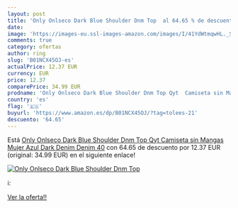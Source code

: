 ```yaml
---
layout: post
title: 'Only Onlseco Dark Blue Shoulder Dnm Top  al 64.65 % de descuento'
date: 
image: 'https://images-eu.ssl-images-amazon.com/images/I/41YdWtmqwHL._SL200_.jpg'
comments: true
category: ofertas
author: ring
slug: 'B01NCX45OJ-es'
actualPrice: 12.37 EUR
currency: EUR
price: 12.37
comparePrice: 34.99 EUR
prodname: 'Only Onlseco Dark Blue Shoulder Dnm Top Qyt  Camiseta sin Mangas Mujer  Azul  Dark Denim Denim   40'
country: 'es'
flag: '🇪🇸'
buyurl: 'https://www.amazon.es/dp/B01NCX45OJ/?tag=tolees-21'
descuento: '64.65'
---
```


Está [Only Onlseco Dark Blue Shoulder Dnm Top Qyt  Camiseta sin Mangas Mujer  Azul  Dark Denim Denim   40](https://www.amazon.es/dp/B01NCX45OJ/?tag=tolees-21) con 64.65 de descuento por 12.37 EUR (original: 34.99 EUR) en el siguiente enlace!

[![Only Onlseco Dark Blue Shoulder Dnm Top ](https://images-eu.ssl-images-amazon.com/images/I/41YdWtmqwHL._SL200_.jpg)](https://www.amazon.es/dp/B01NCX45OJ/?tag=tolees-21)

ℹ️:


[Ver la oferta!!](https://www.amazon.es/dp/B01NCX45OJ/?tag=tolees-21)
